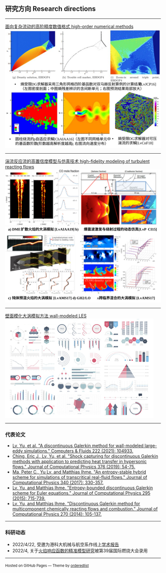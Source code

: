 ## 研究方向 Research directions

---
[面向复杂流动的高阶精度数值格式 high-order numerical methods](/pdf/lv_homepage_numerics.pdf)
<img src="images/test1.svg?raw=true"/>

---
[湍流反应流的高置信度模型与仿真技术 high-fidelity modeling of turbulent reacting flows](/pdf/lv_homepage_combustion.pdf)
<img src="images/test2.svg?raw=true"/>

---
[壁面模化大涡模拟方法  wall-modeled LES](/pdf/lv_homepage_wmles.pdf)
<img src="images/dummy_thumbnail.jpg?raw=true"/>

---

### 代表论文

- [Lv, Yu, et al. "A discontinuous Galerkin method for wall-modeled large-eddy simulations." Computers & Fluids 222 (2021): 104933.](https://www.sciencedirect.com/science/article/pii/S0045793021000992?casa_token=DjmfFReh9A8AAAAA:lyKeBsXdSIiMZ2eiYbSPaltdvrpTPAgB55QoRZyHdrHS5ttX0MqQXpGrAnx6Bd-xe5ioZggPlQ)
- [Ching, Eric J., Lv, Yu, et al. "Shock capturing for discontinuous Galerkin methods with application to predicting heat transfer in hypersonic flows." Journal of Computational Physics 376 (2019): 54-75.](https://www.sciencedirect.com/science/article/pii/S0021999118306107?casa_token=r1EdTntOJdUAAAAA:CbiBLcUogrd5uJecFHqHvfOMLcBqvxnMoJC6sjgRlXQUZtizOEUKBeFU-uX4VC890xyMH9Lg7A)
- [Ma, Peter C., Yu Lv, and Matthias Ihme. "An entropy-stable hybrid scheme for simulations of transcritical real-fluid flows." Journal of Computational Physics 340 (2017): 330-357.](https://www.sciencedirect.com/science/article/pii/S0021999117302176?casa_token=d9DFg5JRORYAAAAA:BBTT4UuyjxeQWhyj9zqgMrKiolWxeNbIPP8MnQnJqcGTqwl23XdJaIfIgxyrsezkuYT2H4ZP_Q)
- [Lv, Yu, and Matthias Ihme. "Entropy-bounded discontinuous Galerkin scheme for Euler equations." Journal of Computational Physics 295 (2015): 715-739.](https://www.sciencedirect.com/science/article/pii/S002199911500282X?casa_token=p39XxJMMsisAAAAA:eVJk1g0927msqFzzMPXPiyQep1QZkdmoRPWu2DrFqot4-9m5K8eHDfN4_XzpbIO6TpTZmDzcRA)
- [Lv, Yu, and Matthias Ihme. "Discontinuous Galerkin method for multicomponent chemically reacting flows and combustion." Journal of Computational Physics 270 (2014): 105-137.](https://www.sciencedirect.com/science/article/pii/S0021999114002101?casa_token=c8E71Ki5EjkAAAAA:Ta6M3zO8b8pwGPciI9-othDRROQOF1H36IIRS8USNoUNQxDi8nvPYUX5q9SfW2lmunmwVhZO0g)


---

### 科研动态

- 2022/4/22, 受邀为港科大机械与航空系作线上[学术报告](https://mae.hkust.edu.hk/en/news-events/events/2022/20220422-mech6090-lv-yu)
- 2022/4, 关于[火焰响应函数的精准模型研究](/pdf/39_symposium_notice.pdf)被第39届国际燃烧大会录用


---
<p><small>Hosted on GitHub Pages &mdash; Theme by <a href="https://github.com/orderedlist">orderedlist</a></small></p>
<!-- Remove above link if you don't want to attibute -->
